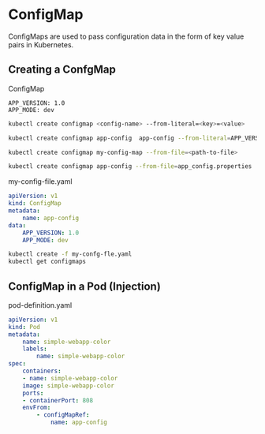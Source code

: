# ConfigMap
ConfigMaps are used to pass configuration data in the form of key value pairs in Kubernetes.

## Creating a ConfgMap

ConfigMap
```console
APP_VERSION: 1.0
APP_MODE: dev
```

```bash
kubectl create configmap <config-name> --from-literal=<key>=<value>

kubectl create configmap app-config  app-config --from-literal=APP_VERSION=1.0 --from-literal=APP_MODE=dev

kubectl create configmap my-config-map --from-file=<path-to-file>

kubectl create configmap app-config --from-file=app_config.properties
```

my-config-file.yaml
```yaml
apiVersion: v1
kind: ConfigMap
metadata:
	name: app-config
data:
	APP_VERSION: 1.0
	APP_MODE: dev
```

```bash
kubectl create -f my-confg-fle.yaml
kubectl get configmaps
```

## ConfigMap in a Pod (Injection)

pod-definition.yaml
```yaml
apiVersion: v1
kind: Pod
metadata:
	name: simple-webapp-color
	labels:
		name: simple-webapp-color
spec:
	containers:
	- name: simple-webapp-color
	image: simple-webapp-color
	ports:
	- containerPort: 808
	envFrom:
		- configMapRef:
			name: app-config
```


